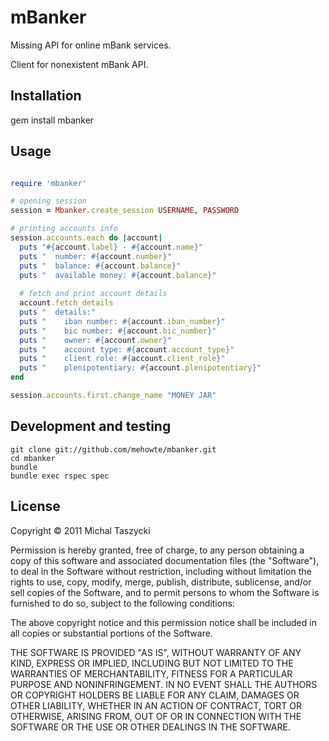 mBanker
=======

Missing API for online mBank services.

Client for nonexistent mBank API. 

Installation
------------

gem install mbanker

Usage
-----

``` ruby

require 'mbanker'

# opening session
session = Mbanker.create_session USERNAME, PASSWORD

# printing accounts info
session.accounts.each do |account|
  puts "#{account.label} - #{account.name}"
  puts "  number: #{account.number}"
  puts "  balance: #{account.balance}"
  puts "  available money: #{account.balance}"
  
  # fetch and print account details
  account.fetch_details
  puts "  details:"
  puts "    iban number: #{account.iban_number}"
  puts "    bic number: #{account.bic_number}"
  puts "    owner: #{account.owner}"
  puts "    account type: #{account.account_type}"
  puts "    client role: #{account.client_role}"
  puts "    plenipotentiary: #{account.plenipotentiary}"
end

session.accounts.first.change_name "MONEY JAR"

```

Development and testing
-------------
    
    git clone git://github.com/mehowte/mbanker.git
    cd mbanker
    bundle
    bundle exec rspec spec



License
-------

Copyright © 2011 Michal Taszycki

 Permission is hereby granted, free of charge, to any person obtaining a copy
 of this software and associated documentation files (the "Software"), to deal
 in the Software without restriction, including without limitation the rights
 to use, copy, modify, merge, publish, distribute, sublicense, and/or sell
 copies of the Software, and to permit persons to whom the Software is
 furnished to do so, subject to the following conditions:

 The above copyright notice and this permission notice shall be included in
 all copies or substantial portions of the Software.

 THE SOFTWARE IS PROVIDED "AS IS", WITHOUT WARRANTY OF ANY KIND, EXPRESS OR
 IMPLIED, INCLUDING BUT NOT LIMITED TO THE WARRANTIES OF MERCHANTABILITY,
 FITNESS FOR A PARTICULAR PURPOSE AND NONINFRINGEMENT. IN NO EVENT SHALL THE
 AUTHORS OR COPYRIGHT HOLDERS BE LIABLE FOR ANY CLAIM, DAMAGES OR OTHER
 LIABILITY, WHETHER IN AN ACTION OF CONTRACT, TORT OR OTHERWISE, ARISING FROM,
 OUT OF OR IN CONNECTION WITH THE SOFTWARE OR THE USE OR OTHER DEALINGS IN
 THE SOFTWARE.


